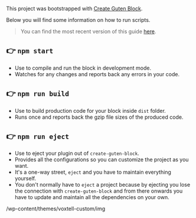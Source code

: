 This project was bootstrapped with [Create Guten Block](https://github.com/ahmadawais/create-guten-block).

Below you will find some information on how to run scripts.

> You can find the most recent version of this guide [here](https://github.com/ahmadawais/create-guten-block).

## 👉 `npm start`

-   Use to compile and run the block in development mode.
-   Watches for any changes and reports back any errors in your code.

## 👉 `npm run build`

-   Use to build production code for your block inside `dist` folder.
-   Runs once and reports back the gzip file sizes of the produced code.

## 👉 `npm run eject`

-   Use to eject your plugin out of `create-guten-block`.
-   Provides all the configurations so you can customize the project as you want.
-   It's a one-way street, `eject` and you have to maintain everything yourself.
-   You don't normally have to `eject` a project because by ejecting you lose the connection with `create-guten-block` and from there onwards you have to update and maintain all the dependencies on your own.

/wp-content/themes/voxtell-custom/img
